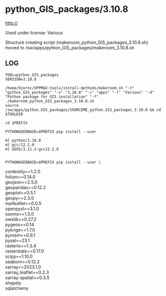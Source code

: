 python_GIS_packages/3.10.8
========================

<http://>

Used under license:
Various


Structure creating script (makeroom_python_GIS_packages_3.10.8.sh) moved to /sw/apps/python_GIS_packages/makeroom_3.10.8.sh

LOG
---
    TOOL=python_GIS_packages
    VERSION=3.10.8

    /home/bjornc/UPPMAX-tools/install-methods/makeroom.sh "-t" "python_GIS_packages" "-v" "3.10.8" "-c" "apps" "-l" "Various" "-d" "Python package for GIS installation" "-f"
    ./makeroom_python_GIS_packages_3.10.8.sh
    source /sw/apps/python_GIS_packages/SOURCEME_python_GIS_packages_3.10.8 && cd $TOOLDIR
 
    cd $PREFIX

    PYTHONUSERBASE=$PREFIX pip install --user 

    ml python/3.10.8
    ml gcc/12.2.0
    ml GEOS/3.11.2-gcc12.2.0


    PYTHONUSERBASE=$PREFIX pip install --user \
 contextily==1.2.0\
 folium==0.14.0\
 geojson==2.5.0\
 geopandas==0.12.2\
 geoplot==0.5.1\
 geopy==2.3.0\
 mplleaflet==0.0.5\
 openpyxl==3.1.0\
 osmnx==1.3.0\
 owslib==0.27.2\
 pygeos==0.14\
 pykrige==1.7.0\
 pyrosm==0.6.1\
 pysal==23.1\
 rasterio==1.3.4\
 rasterstats==0.17.0\
 scipy==1.10.0\
 seaborn==0.12.2\
 xarray==2023.1.0\
 xarray_leaflet==0.2.3\
 xarray-spatial==0.3.5\
 shapely\
 sqlalchemy

